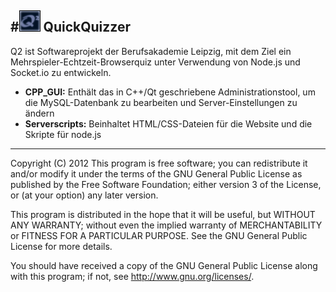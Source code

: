#![Icon](https://github.com/Normo/Q2_QuickQuizzer/blob/master/CPP_GUI/Q2_Admin/images/Q2.png?raw=true) QuickQuizzer 
------------------
Q2 ist Softwareprojekt der Berufsakademie Leipzig, mit dem Ziel ein Mehrspieler-Echtzeit-Browserquiz unter Verwendung von Node.js und Socket.io zu entwickeln.

* **CPP_GUI:** Enthält das in C++/Qt geschriebene Administrationstool, um die MySQL-Datenbank zu bearbeiten und Server-Einstellungen zu ändern
* **Serverscripts:** 
  Beinhaltet HTML/CSS-Dateien für die Website und die Skripte für node.js

-----------------

Copyright (C) 2012
This program is free software; you can redistribute it and/or modify it under the terms of the GNU General Public License as published by the Free Software Foundation; either version 3 of the License, or (at your option) any later version.

This program is distributed in the hope that it will be useful, but WITHOUT ANY WARRANTY; without even the implied warranty of MERCHANTABILITY or FITNESS FOR A PARTICULAR PURPOSE. See the GNU General Public License for more details.

You should have received a copy of the GNU General Public License along with this program; if not, see <http://www.gnu.org/licenses/>.